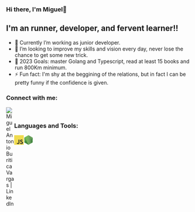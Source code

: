 ### Hi there, I'm Miguel👋

## I'm an runner, developer, and fervent learner!!

- 🌱 Currently I’m working as junior developer.
- 👯 I’m looking to improve my skills and vision every day, never lose the chance to get some new trick.
- 🥅 2023 Goals: master Golang and Typescript, read at least 15 books and run 800Km minimum.
- ⚡ Fun fact: I'm shy at the beggining of the relations, but in fact I can be pretty funny if the confidence is given. 

### Connect with me:

[<img align="left" alt="Miguel Antonio Buritica Vargas | LinkedIn" width="22px" src="https://cdn.jsdelivr.net/npm/simple-icons@v3/icons/linkedin.svg" />][linkedin]

<br />

### Languages and Tools:

[<img align="left" alt="JavaScript" width="26px" src="https://raw.githubusercontent.com/github/explore/80688e429a7d4ef2fca1e82350fe8e3517d3494d/topics/javascript/javascript.png" />][javascript]
[<img align="left" alt="Node.js" width="26px" src="https://raw.githubusercontent.com/github/explore/80688e429a7d4ef2fca1e82350fe8e3517d3494d/topics/nodejs/nodejs.png" />][node]

<br />
<br />

[linkedin]: https://www.linkedin.com/in/miguel-antonio-buritica-vargas-74693a219/
[javascript]: https://www.javascript.com/
[node]: https://nodejs.org/
